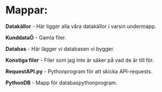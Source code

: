 # Mappar: #

**Datakällor** - Här ligger alla våra datakällor i varsin undermapp.

**KunddataÖ** - Gamla filer.

**Databas** - Här lägger vi databasen vi bygger.

**Konstiga filer** - Filer som jag inte är säker på vad de är till för.

**RequestAPI.py** - Pythonprogram för att skicka API-requests.

**PythonDB** - Mapp för databaspythonprogram.
